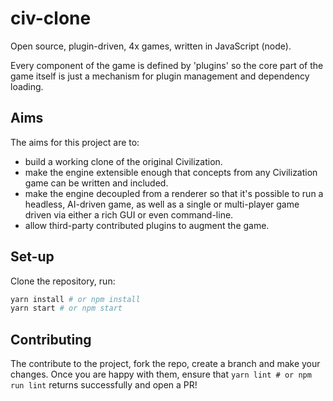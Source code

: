 # civ-clone

Open source, plugin-driven, 4x games, written in JavaScript (node).

Every component of the game is defined by 'plugins' so the core part of the game itself is just a mechanism for plugin
management and dependency loading.

## Aims

The aims for this project are to:

- build a working clone of the original Civilization.
- make the engine extensible enough that concepts from any Civilization game can be written and included.
- make the engine decoupled from a renderer so that it's possible to run a headless, AI-driven game, as well as a single
  or multi-player game driven via either a rich GUI or even command-line.
- allow third-party contributed plugins to augment the game.

## Set-up

Clone the repository, run:

```sh
yarn install # or npm install
yarn start # or npm start
```

## Contributing

The contribute to the project, fork the repo, create a branch and make your changes. Once you are happy with them,
ensure that `yarn lint # or npm run lint` returns successfully and open a PR!
